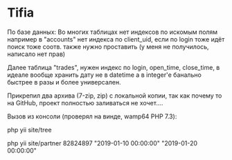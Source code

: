 # Tifia

По базе данных:
Во многих таблицах нет индексов по искомым полям
например в "accounts" нет индекса по client_uid, если по login тоже идёт поиск тоже
соотв. также нужно проставить (у меня не получилось, написало нет прав)

Далее таблица "trades", нужен индекс по login, open_time, close_time, в идеале вообще хранить дату не в datetime 
а в integer'е банально быстрее в разы и более универсален.

Прикрепил два архива (7-zip, zip) с локальной копии, так как почему то на GitHub, 
проект полностью заливаться не хочет....

Вызов из консоли (проверял на винде, wamp64 PHP 7.3):

php yii site/tree

php yii site/partner 82824897 "2019-01-10 00:00:00" "2019-01-20 00:00:00"
